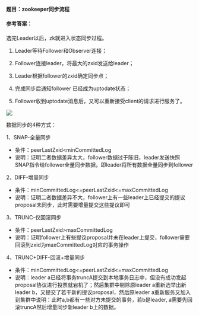 #### **题目**：zookeeper同步流程

#### **参考答案**：

选完Leader以后，zk就进入状态同步过程。 

1. Leader等待Follower和Observer连接；

2. Follower连接leader，将最大的zxid发送给leader；

3. Leader根据follower的zxid确定同步点；

4. 完成同步后通知follower 已经成为uptodate状态；

5. Follower收到uptodate消息后，又可以重新接受client的请求进行服务了。

<img src="zk_sync.png" />


数据同步的4种方式：

1、SNAP-全量同步
  - 条件：peerLastZxid<minCommittedLog
  - 说明：证明二者数据差异太大，follower数据过于陈旧，leader发送快照SNAP指令给follower全量同步数据，即leader将所有数据全量同步到follower

2、DIFF-增量同步
  - 条件：minCommittedLog<=peerLastZxid<=maxCommittedLog
  - 说明：证明二者数据差异不大，follower上有一些leader上已经提交的提议proposal未同步，此时需要增量提交这些提议即可

3、TRUNC-仅回滚同步
  - 条件：peerLastZxid>maxCommittedLog
  - 说明：证明follower上有些提议proposal并未在leader上提交，follower需要回滚到zxid为maxCommittedLog对应的事务操作

4、TRUNC+DIFF-回滚+增量同步
  - 条件：minCommittedLog<=peerLastZxid<=maxCommittedLog
  - 说明：leader a已经将事务truncA提交到本地事务日志中，但没有成功发起proposal协议进行投票就宕机了；然后集群中剔除原leader a重新选举出新leader b，又提交了若干新的提议proposal，然后原leader a重新服务又加入到集群中说明：此时a,b都有一些对方未提交的事务，若b是leader, a需要先回滚truncA然后增量同步新leader b上的数据。
